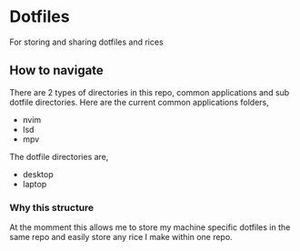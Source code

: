 # Dotfiles

For storing and sharing dotfiles and rices

## How to navigate
There are 2 types of directories in this repo, common applications and sub dotfile directories.
Here are the current common applications folders,
- nvim
- lsd
- mpv

The dotfile directories are,
- desktop
- laptop

### Why this structure
At the momment this allows me to store my machine specific dotfiles in the same repo and easily store any rice I make within one repo.




